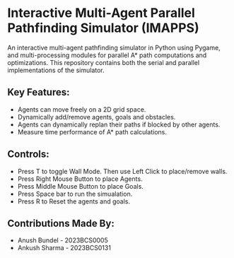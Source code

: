 # Interactive Multi-Agent Parallel Pathfinding Simulator (IMAPPS)
An interactive multi-agent pathfinding simulator in Python using Pygame, and multi-processing modules for parallel A* path computations and optimizations. This repository contains both the serial and parallel implementations of the simulator.

## Key Features:
- Agents can move freely on a 2D grid space.
- Dynamically add/remove agents, goals and obstacles.
- Agents can dynamically replan their paths if blocked by other agents.
- Measure time performance of A* path calculations.

## Controls:
- Press T to toggle Wall Mode. Then use Left Click to place/remove walls.
- Press Right Mouse Button to place Agents.
- Press Middle Mouse Button to place Goals.
- Press Space bar to run the simualation.
- Press R to Reset the agents and goals.

## Contributions Made By: 
- Anush Bundel - 2023BCS0005
- Ankush Sharma - 2023BCS0131

